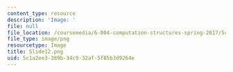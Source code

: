 ```yaml
---
content_type: resource
description: 'Image: '
file: null
file_location: /coursemedia/6-004-computation-structures-spring-2017/5c1a2ee3389b34c932af5f85b3d9264e_Slide12.png
file_type: image/png
resourcetype: Image
title: Slide12.png
uid: 5c1a2ee3-389b-34c9-32af-5f85b3d9264e
---
```

